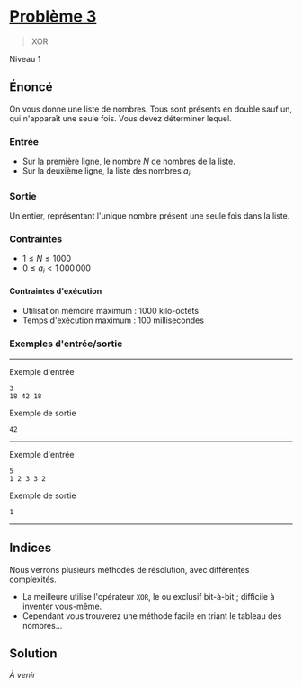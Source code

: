 # [Problème 3](https://prologin.org/train/2013/semifinal/xor)
> XOR

Niveau 1

## Énoncé

On vous donne une liste de nombres. Tous sont présents en double sauf un, qui n'apparaît une seule fois. Vous devez déterminer lequel.

### Entrée

+ Sur la première ligne, le nombre $N$ de nombres de la liste.
+ Sur la deuxième ligne, la liste des nombres $a_i$.

### Sortie

Un entier, représentant l'unique nombre présent une seule fois dans la liste.

### Contraintes

+ $1 \leqslant N \leqslant 1000$
+ $0 \leqslant a_i < 1\,000\,000$

#### Contraintes d'exécution

+ Utilisation mémoire maximum : 1000 kilo-octets
+ Temps d'exécution maximum : 100 millisecondes

### Exemples d'entrée/sortie

---

Exemple d'entrée

    3
    18 42 18

Exemple de sortie

    42

---

Exemple d'entrée

    5
    1 2 3 3 2

Exemple de sortie

    1

---

## Indices

Nous verrons plusieurs méthodes de résolution, avec différentes complexités.
+ La meilleure utilise l'opérateur `XOR`, le ou exclusif bit-à-bit ; difficile à inventer vous-même.
+ Cependant vous trouverez une méthode facile en triant le tableau des nombres...

## Solution

*À venir*